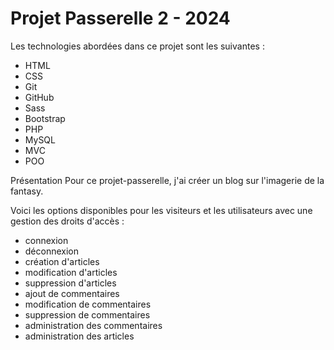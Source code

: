 # Projet Passerelle 2 - 2024

Les technologies abordées dans ce projet sont les suivantes :

- HTML
- CSS
- Git
- GitHub 
- Sass
- Bootstrap
- PHP
- MySQL
- MVC
- POO

Présentation
Pour ce projet-passerelle, j'ai créer un blog sur l'imagerie de la fantasy.

Voici les options disponibles pour les visiteurs et les utilisateurs avec une gestion des droits d'accès :

- connexion
- déconnexion
- création d'articles
- modification d'articles
- suppression d'articles
- ajout de commentaires
- modification de commentaires
- suppression de commentaires
- administration des commentaires
- administration des articles

